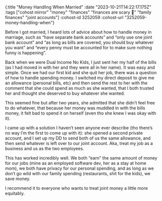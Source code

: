 {:title "Money Handling When Married"
 :date "2023-10-21T14:22:17.175Z"
 :tags ["cohost mirror" "money" "finances" "finances are scary 🥺" "family finances" "joint accounts"]
 :cohost-id 3252059
 :cohost-url "3252059-money-handling-when"}

Before I got married, I heard lots of advice about how to handle money in marriage, such as “have separate bank accounts” and “only use one joint bank account” and “as long as bills are covered, you should buy whatever you want” and “every penny must be accounted for to make sure nothing funny is happening”.

Back when we were Dual Income No Kids, I just sent her my half of the bills (as I had moved in with her and they were all in her name). It was easy and simple. Once we had our first kid and she quit her job, there was a question of how to handle spending money. I switched my direct deposit to give me an allowance (personal bills, etc) and then send the rest to her with the comment that she could spend as much as she wanted, that I both trusted her and thought she deserved to buy whatever she wanted.

This seemed fine but after two years, she admitted that she didn’t feel free to do whatever, that because her money was muddled in with the bills money, it felt bad to spend it on herself (even tho she knew I was okay with it).

I came up with a solution I haven’t seen anyone ever describe (tho there’s no way I’m the first to come up with it): she opened a second private account, and I set up my DD to send both of us the same allowance, and then send whatever is left over to our joint account. Aka, treat my job as a business and us as the two employees.

This has worked incredibly well. We both “earn” the same amount of money for our jobs (mine as an employed software dev, her as a stay at home mom), we both have privacy for our personal spending, and as long as we don’t go wild with our family spending (restaurants, shit for the kids), we save money.

I recommend it to everyone who wants to treat joint money a little more equitably.